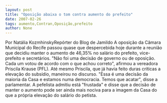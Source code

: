 ```yaml
---
layout: post
title: "Oposição abaixa o tom contra aumento do prefeito"
date: 2007-02-26
tags: aumento,Contran,Oposição,prefeito
author: None
---
```

Por Natália KozmhinskyRepórter do Blog de Jamildo 
A oposição da Câmara Municipal do Recife passou quase que despercebida hoje durante a reunião que decidiu manter o aumento de 46,35% no salário do prefeito, vice-prefeito e secretários. \"Não foi uma decisão de governo ou de oposição. Cada um votou de acordo com o que achou correto\", afirmou a vereadora Priscila Krause (PFL).
Até mesmo Priscila, que já havia feito duras críticas a elevação do subsídio, maneirou no discurso. \"Essa é uma decisão da maioria da Casa e estamos numa democracia. Temos que acatar\", disse a parlamentar. A pefelista admitiu está \"frustada\" e disse que a decisão de manter o aumento pode ser ainda mais nociva para a imagem da Casa do que a própria elevação do salário do petista.&nbsp;&nbsp;&nbsp;&nbsp;&nbsp;&nbsp;  
